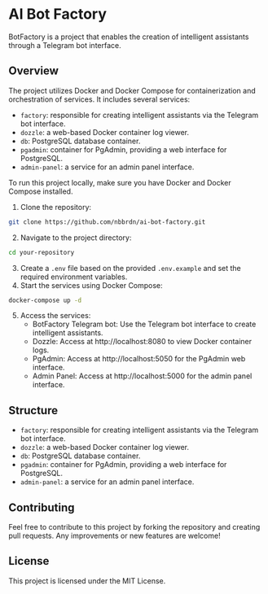 # AI Bot Factory

BotFactory is a project that enables the creation of intelligent assistants through a Telegram bot interface.

## Overview

The project utilizes Docker and Docker Compose for containerization and orchestration of services. It includes several services:

- `factory`: responsible for creating intelligent assistants via the Telegram bot interface.
- `dozzle`: a web-based Docker container log viewer.
- `db`: PostgreSQL database container.
- `pgadmin`: container for PgAdmin, providing a web interface for PostgreSQL.
- `admin-panel`: a service for an admin panel interface.

To run this project locally, make sure you have Docker and Docker Compose installed.
1. Clone the repository:
```bash
git clone https://github.com/nbbrdn/ai-bot-factory.git
```
2. Navigate to the project directory:
```bash
cd your-repository
```
3. Create a `.env` file based on the provided `.env.example` and set the required environment variables.
4. Start the services using Docker Compose:
```bash
docker-compose up -d
```
5. Access the services:
    - BotFactory Telegram bot: Use the Telegram bot interface to create intelligent assistants.
    - Dozzle: Access at http://localhost:8080 to view Docker container logs.
    - PgAdmin: Access at http://localhost:5050 for the PgAdmin web interface.
    - Admin Panel: Access at http://localhost:5000 for the admin panel interface.

## Structure
- `factory`: responsible for creating intelligent assistants via the Telegram bot interface.
- `dozzle`: a web-based Docker container log viewer.
- `db`: PostgreSQL database container.
- `pgadmin`: container for PgAdmin, providing a web interface for PostgreSQL.
- `admin-panel`: a service for an admin panel interface.

## Contributing
Feel free to contribute to this project by forking the repository and creating pull requests. Any improvements or new features are welcome!

## License
This project is licensed under the MIT License.